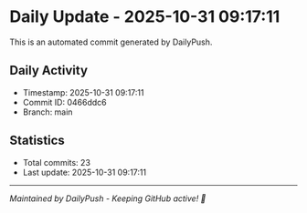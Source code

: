 # Daily Update - 2025-10-31 09:17:11

This is an automated commit generated by DailyPush.

## Daily Activity
- Timestamp: 2025-10-31 09:17:11
- Commit ID: 0466ddc6
- Branch: main

## Statistics
- Total commits: 23
- Last update: 2025-10-31 09:17:11

---
*Maintained by DailyPush - Keeping GitHub active! 🚀*
